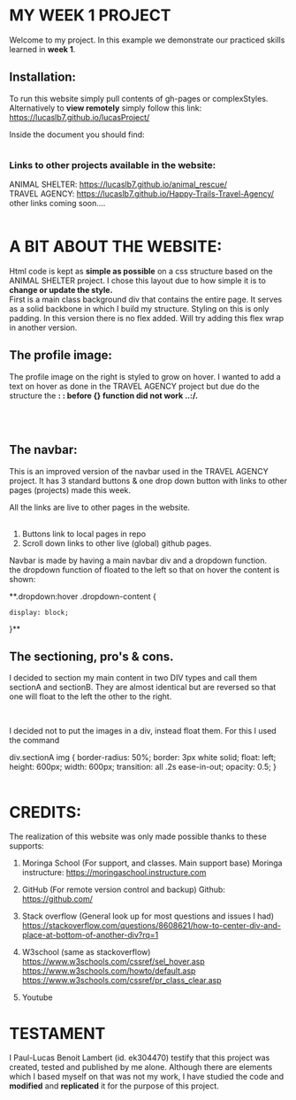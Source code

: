# MY WEEK 1 PROJECT

Welcome to my project. In this example we demonstrate our practiced skills learned in __week 1__.

## Installation:

To run this website simply pull contents of gh-pages or complexStyles.  Alternatively to __view remotely__ simply follow this link:
 https://lucaslb7.github.io/lucasProject/

 Inside the document you should find:
```
```
### Links to other projects available in the website:
ANIMAL SHELTER: https://lucaslb7.github.io/animal_rescue/
<br>
TRAVEL AGENCY: https://lucaslb7.github.io/Happy-Trails-Travel-Agency/
other links coming soon....
```
```
# A BIT ABOUT THE WEBSITE:

Html code is kept as __simple as possible__ on a css structure based on the ANIMAL SHELTER project.
I chose this layout due to how simple it is to __change or update the style.__
<br>
First is a main class background div that contains the entire page. It serves as a solid backbone in which I build my structure. Styling on this is only padding. In this version there is no flex added. Will try adding this flex wrap in another version.

## The profile image:

The profile image on the right is styled to grow on hover. I wanted to add a text on hover as done in the TRAVEL AGENCY project but due do the structure the **: : before {} function did not work ..:/.**

<br><br>

## The navbar:

This is an improved version of the navbar used in the TRAVEL AGENCY  project. It has 3 standard buttons & one drop down button with links to other pages (projects) made this week.

All the links are live to other pages in the website. <br><br>


1. Buttons link to local pages in repo
2. Scroll down links to other live (global) github pages.

Navbar is made by having a main navbar div and a dropdown function. <br>
the dropdown function of floated to the left so that on hover the content is shown:<br>

**.dropdown:hover .dropdown-content {

    display: block;
    
}**

## The sectioning, pro's & cons.

I decided to section my main content in two DIV types and call them sectionA and sectionB. They are almost identical but are reversed so that one will float to the left the other to the right.

<br>

I decided not to put the images in a div, instead float them. For this I used the command

div.sectionA img {
  border-radius: 50%;
  border: 3px white solid;
  float: left;
  height: 600px;
  width: 600px;
  transition: all .2s ease-in-out;
  opacity: 0.5;
}
<br><br>


# CREDITS:

The realization of this website was only made possible thanks to these supports:

1. Moringa School (For support, and classes. Main support base)
Moringa instructure: https://moringaschool.instructure.com
2. GitHub (For remote version control and backup)
Github: https://github.com/
3. Stack overflow (General look up for most questions and issues I had)
https://stackoverflow.com/questions/8608621/how-to-center-div-and-place-at-bottom-of-another-div?rq=1

4. W3school (same as stackoverflow)
https://www.w3schools.com/cssref/sel_hover.asp
https://www.w3schools.com/howto/default.asp
https://www.w3schools.com/cssref/pr_class_clear.asp

5. Youtube



# TESTAMENT

I Paul-Lucas Benoit Lambert (id. ek304470) testify that this project was created, tested and published by me alone.
Although there are elements which I based myself on that was not my work, I have studied the code and __modified__ and __replicated__ it for the purpose of this project.
